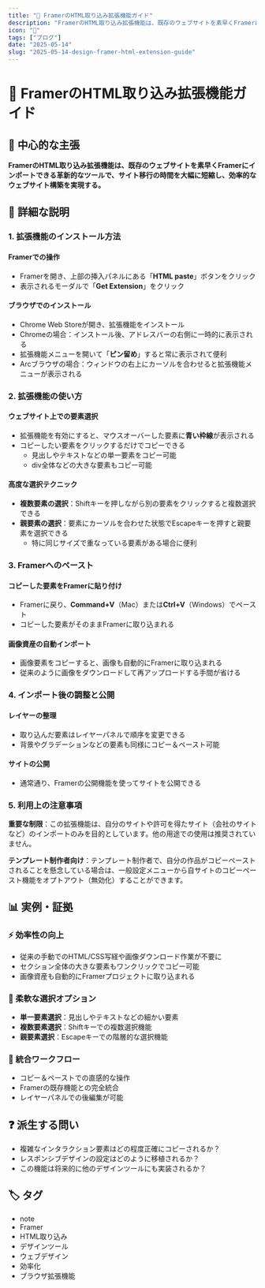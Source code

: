 ```yaml
---
title: "🔧 FramerのHTML取り込み拡張機能ガイド"
description: "FramerのHTML取り込み拡張機能は、既存のウェブサイトを素早くFramerにインポートできる革新的なツールで、サイト移行の時間を大幅に短縮し、効率的なウェブサイト構築を実現する。"
icon: "📝"
tags: ["ブログ"]
date: "2025-05-14"
slug: "2025-05-14-design-framer-html-extension-guide"
---
```


# 🔧 FramerのHTML取り込み拡張機能ガイド

## 🎯 中心的な主張
**FramerのHTML取り込み拡張機能は、既存のウェブサイトを素早くFramerにインポートできる革新的なツールで、サイト移行の時間を大幅に短縮し、効率的なウェブサイト構築を実現する。**

## 📖 詳細な説明

### 1. 拡張機能のインストール方法

#### Framerでの操作
- Framerを開き、上部の挿入パネルにある「**HTML paste**」ボタンをクリック
- 表示されるモーダルで「**Get Extension**」をクリック

#### ブラウザでのインストール
- Chrome Web Storeが開き、拡張機能をインストール
- Chromeの場合：インストール後、アドレスバーの右側に一時的に表示される
- 拡張機能メニューを開いて「**ピン留め**」すると常に表示されて便利
- Arcブラウザの場合：ウィンドウの右上にカーソルを合わせると拡張機能メニューが表示される

### 2. 拡張機能の使い方

#### ウェブサイト上での要素選択
- 拡張機能を有効にすると、マウスオーバーした要素に**青い枠線**が表示される
- コピーしたい要素をクリックするだけでコピーできる
  - 見出しやテキストなどの単一要素をコピー可能
  - div全体などの大きな要素もコピー可能

#### 高度な選択テクニック
- **複数要素の選択**：Shiftキーを押しながら別の要素をクリックすると複数選択できる
- **親要素の選択**：要素にカーソルを合わせた状態でEscapeキーを押すと親要素を選択できる
  - 特に同じサイズで重なっている要素がある場合に便利

### 3. Framerへのペースト

#### コピーした要素をFramerに貼り付け
- Framerに戻り、**Command+V**（Mac）または**Ctrl+V**（Windows）でペースト
- コピーした要素がそのままFramerに取り込まれる

#### 画像資産の自動インポート
- 画像要素をコピーすると、画像も自動的にFramerに取り込まれる
- 従来のように画像をダウンロードして再アップロードする手間が省ける

### 4. インポート後の調整と公開

#### レイヤーの整理
- 取り込んだ要素はレイヤーパネルで順序を変更できる
- 背景やグラデーションなどの要素も同様にコピー＆ペースト可能

#### サイトの公開
- 通常通り、Framerの公開機能を使ってサイトを公開できる

### 5. 利用上の注意事項

**重要な制限**：この拡張機能は、自分のサイトや許可を得たサイト（会社のサイトなど）のインポートのみを目的としています。他の用途での使用は推奨されていません。

**テンプレート制作者向け**：テンプレート制作者で、自分の作品がコピーペーストされることを懸念している場合は、一般設定メニューから自サイトのコピーペースト機能をオプトアウト（無効化）することができます。

## 📊 実例・証拠

### ⚡ 効率性の向上
- 従来の手動でのHTML/CSS写経や画像ダウンロード作業が不要に
- セクション全体の大きな要素もワンクリックでコピー可能
- 画像資産も自動的にFramerプロジェクトに取り込まれる

### 🎨 柔軟な選択オプション
- **単一要素選択**：見出しやテキストなどの細かい要素
- **複数要素選択**：Shiftキーでの複数選択機能
- **親要素選択**：Escapeキーでの階層的な選択機能

### 🔄 統合ワークフロー
- コピー＆ペーストでの直感的な操作
- Framerの既存機能との完全統合
- レイヤーパネルでの後編集が可能

## ❓ 派生する問い
- 複雑なインタラクション要素はどの程度正確にコピーされるか？
- レスポンシブデザインの設定はどのように移植されるか？
- この機能は将来的に他のデザインツールにも実装されるか？

## 🏷️ タグ

- note
- Framer
- HTML取り込み
- デザインツール
- ウェブデザイン
- 効率化
- ブラウザ拡張機能